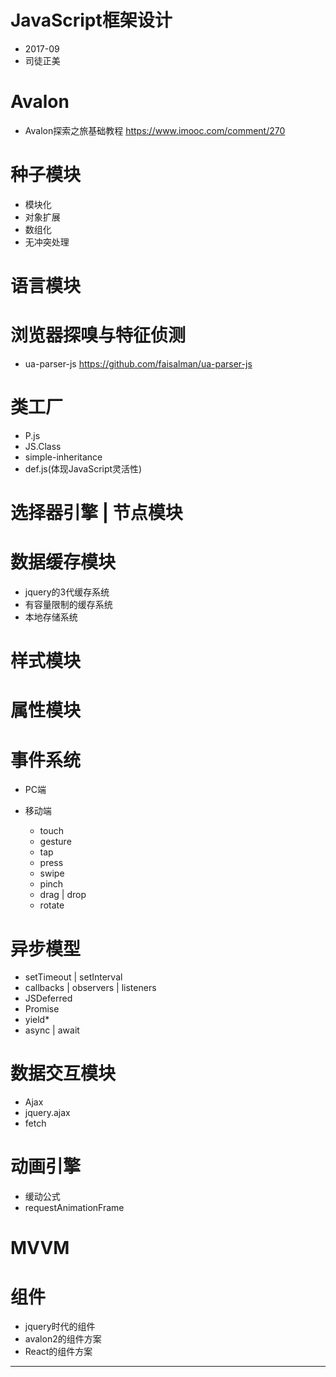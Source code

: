 # JavaScript框架设计

- 2017-09
- 司徒正美

# Avalon

- Avalon探索之旅基础教程 <https://www.imooc.com/comment/270>

# 种子模块

- 模块化
- 对象扩展
- 数组化
- 无冲突处理

# 语言模块

# 浏览器探嗅与特征侦测

- ua-parser-js https://github.com/faisalman/ua-parser-js

# 类工厂

- P.js
- JS.Class
- simple-inheritance
- def.js(体现JavaScript灵活性)

# 选择器引擎 | 节点模块

# 数据缓存模块

- jquery的3代缓存系统
- 有容量限制的缓存系统
- 本地存储系统

# 样式模块

# 属性模块

# 事件系统

- PC端

- 移动端

  - touch
  - gesture
  - tap
  - press
  - swipe
  - pinch
  - drag | drop
  - rotate

# 异步模型

- setTimeout | setInterval
- callbacks | observers | listeners
- JSDeferred
- Promise
- yield*
- async | await

# 数据交互模块

- Ajax
- jquery.ajax
- fetch

# 动画引擎

- 缓动公式
- requestAnimationFrame

# MVVM

# 组件

- jquery时代的组件
- avalon2的组件方案
- React的组件方案

--------------------------------------------------------------------------------

